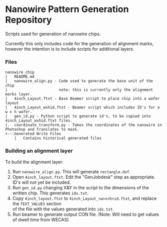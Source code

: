 # Nanowire Pattern Generation Repository

Scripts used for generation of nanowire chips.

Currently this only includes code for the generation of alignment
marks, however the intention is to include scripts for additional
layers.

### Files
```
nanowire_chip
|   README.md
|   nanowire_align.py - Code used to generate the base unit of the chip
|                       note: this is currently only the alignment marks layer.
|   4inch_Layout.ftxt - Base Beamer script to place chip into a wafer layout
|   4inch_Layout_wxhid.ftxt - Beamer script which includes ID's for a w x h wafer.
|   gen_id.py - Python script to generate id's, to be copied into 4inch_Layout_wxhid.ftxt files.
|.  coordinate_transform.py - Takes the coordinates of the nanowire in Photoshop and translates to mask.
+---Generated Write Files
    |   Contains historical generated files
```

### Building an alignment layer
To build the alignment layer:

1. Run `nanowire_align.py`. This will generate `rectangle.dxf`.
2. Open `4inch_layout.ftxt`. Edit the "GenJobdesk" step as appropriate. ID's will not yet be included.
3. Run `gen_id.py` changing X&Y in the script to the dimensions of the written chip. This generates `ids.txt`.
4. Copy `4inch_layout.ftxt` to `4inch_Layout_<w>x<h>id.ftxt`, and replace the `TEXT_VALUES` section  
   of the file with the values generated into `ids.txt`.
5. Run beamer to generate output CON file. (Note: Will need to get values of dwell time from WECAS)
